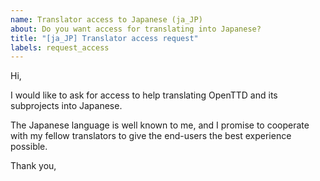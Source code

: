 ```yaml
---
name: Translator access to Japanese (ja_JP)
about: Do you want access for translating into Japanese?
title: "[ja_JP] Translator access request"
labels: request_access
---
```


<!-- translator: ja_JP -->
<!-- Please do not edit the header of this template. If you have something to add, do this at the end. -->

Hi,

I would like to ask for access to help translating OpenTTD and its subprojects into Japanese.

The Japanese language is well known to me, and I promise to cooperate with my fellow translators to give the end-users the best experience possible.

<!-- DO NOT modify anything above this line; feel free to add a personal touch below this line -->

Thank you,
